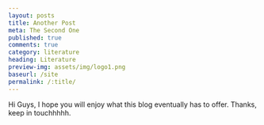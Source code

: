 ```yaml
---
layout: posts
title: Another Post
meta: The Second One
published: true
comments: true
category: literature
heading: Literature
preview-img: assets/img/logo1.png
baseurl: /site
permalink: /:title/
---
```


Hi Guys, I hope you will enjoy what this blog eventually has to offer.
Thanks, keep in touchhhhh.
